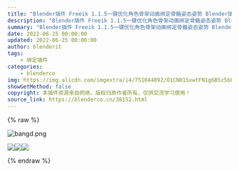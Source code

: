 ```yaml
---
title: "Blender插件 Freeik 1.1.5一键优化角色骨架动画绑定骨骼姿态姿势 Blender插件"
description: "Blender插件 Freeik 1.1.5一键优化角色骨架动画绑定骨骼姿态姿势 Blender插件"
summary: "Blender插件 Freeik 1.1.5一键优化角色骨架动画绑定骨骼姿态姿势 Blender插件"
date: 2022-06-25 00:00:00
updated: 2022-06-25 00:00:00
author: blenderit
tags: 
    - 绑定插件
categories:
    - blenderco
img: https://img.alicdn.com/imgextra/i4/751044092/O1CN01SxwtFN1g6BSz5bL3n_!!751044092.png
showGetMethod: false
copyright: 本插件资源来自网络，版权归原作者所有，仅供交流学习使用！
source_link: https://blenderco.cn/38152.html
---
```


{% raw %}
<p><img class="aligncenter" src="https://img.alicdn.com/imgextra/i4/751044092/O1CN01SxwtFN1g6BSz5bL3n_!!751044092.png" alt="bangd.png"></p><p><img src="https://img.alicdn.com/imgextra/i4/2209775705190/O1CN01LhuYPx1oD4LGtdvKm_!!2209775705190.jpg"><img src="https://img.alicdn.com/imgextra/i4/2209775705190/O1CN017XGBPS1oD4LCAzpk3_!!2209775705190.jpg"><img src="https://img.alicdn.com/imgextra/i3/2209775705190/O1CN013us87N1oD4LIEAqDW_!!2209775705190.gif"></p>
<div style="display: none">blenderco</div>
{% endraw %}